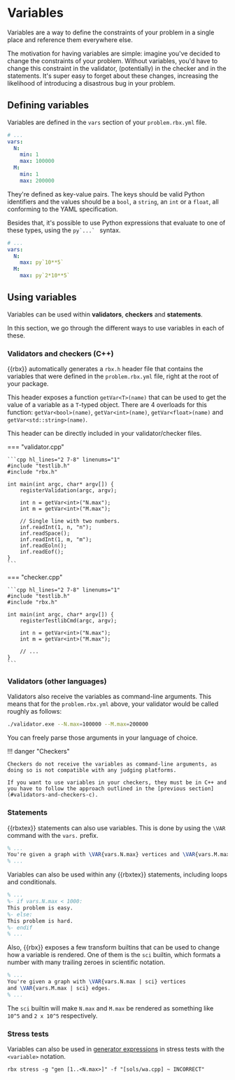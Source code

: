 # Variables

Variables are a way to define the constraints of your problem in a
single place and reference them everywhere else.

The motivation for having variables are simple: imagine you've decided
to change the constraints of your problem. Without variables, you'd have
to change this constraint in the validator, (potentially) in the checker
and in the statements. It's super easy to forget about these changes, increasing the
likelihood of introducing a disastrous bug in your problem.

## Defining variables

Variables are defined in the `vars` section of your `problem.rbx.yml` file.

```yaml title="problem.rbx.yml"
# ...
vars:
  N:
    min: 1
    max: 100000
  M:
    min: 1
    max: 200000
```

They're defined as key-value pairs. The keys should be valid Python identifiers
and the values should be a `bool`, a `string`, an `int` or a `float`, all conforming
to the YAML specification.

Besides that, it's possible to use Python expressions that evaluate to one of these
types, using the ``py`...` `` syntax. 

```yaml title="problem.rbx.yml"
# ...
vars:
  N:
    max: py`10**5`
  M:
    max: py`2*10**5`
```

## Using variables

Variables can be used within **validators**, **checkers** and **statements**.

In this section, we go through the different ways to use variables in each of these.

### Validators and checkers (C++)

{{rbx}} automatically generates a `rbx.h` header file that contains the variables
that were defined in the `problem.rbx.yml` file, right at the root of your package.

This header exposes a function `getVar<T>(name)` that can be used to get the value
of a variable as a `T`-typed object. There are 4 overloads for this function:
`getVar<bool>(name)`, `getVar<int>(name)`, `getVar<float>(name)` and `getVar<std::string>(name)`.

This header can be directly included in your validator/checker files.

=== "validator.cpp"

    ```cpp hl_lines="2 7-8" linenums="1"
    #include "testlib.h"
    #include "rbx.h"

    int main(int argc, char* argv[]) {
        registerValidation(argc, argv);

        int n = getVar<int>("N.max");
        int m = getVar<int>("M.max");
      
        // Single line with two numbers.
        inf.readInt(1, n, "n");
        inf.readSpace();
        inf.readInt(1, m, "m");
        inf.readEoln();
        inf.readEof();
    }
    ```

=== "checker.cpp"

    ```cpp hl_lines="2 7-8" linenums="1"
    #include "testlib.h"
    #include "rbx.h"

    int main(int argc, char* argv[]) {
        registerTestlibCmd(argc, argv);

        int n = getVar<int>("N.max");
        int m = getVar<int>("M.max");
        
        // ...
    }
    ```

### Validators (other languages)

Validators also receive the variables as command-line arguments. This means that
for the `problem.rbx.yml` above, your validator would be called roughly as follows:

```bash
./validator.exe --N.max=100000 --M.max=200000
```

You can freely parse those arguments in your language of choice.

!!! danger "Checkers"

    Checkers do not receive the variables as command-line arguments, as
    doing so is not compatible with any judging platforms.

    If you want to use variables in your checkers, they must be in C++ and
    you have to follow the approach outlined in the [previous section](#validators-and-checkers-c).

### Statements

{{rbxtex}} statements can also use variables. This is done by using the `\VAR` command with
the `vars.` prefix.

```latex title="statement.rbx.tex"
% ...
You're given a graph with \VAR{vars.N.max} vertices and \VAR{vars.M.max} edges.
% ...
```

Variables can also be used within any {{rbxtex}} statements, including loops and
conditionals.

```latex title="statement.rbx.tex"
% ...
%- if vars.N.max < 1000:
This problem is easy.
%- else:
This problem is hard.
%- endif
% ...
```

Also, {{rbx}} exposes a few transform builtins that can be used to change
how a variable is rendered. One of them is the `sci` builtin, which formats
a number with many trailing zeroes in scientific notation.

```latex title="statement.rbx.tex"
% ...
You're given a graph with \VAR{vars.N.max | sci} vertices
and \VAR{vars.M.max | sci} edges.
% ...
```

The `sci` builtin will make `N.max` and `M.max` be rendered as something like
`10^5` and `2 x 10^5` respectively.

### Stress tests

Variables can also be used in [generator expressions](/setters/stress-testing/#generator-expression) in stress tests with the `<variable>` notation.

```
rbx stress -g "gen [1..<N.max>]" -f "[sols/wa.cpp] ~ INCORRECT"
```

